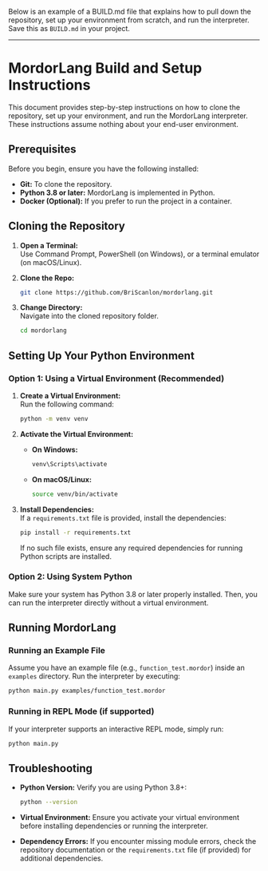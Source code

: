 Below is an example of a BUILD.md file that explains how to pull down the repository, set up your environment from scratch, and run the interpreter. Save this as `BUILD.md` in your project.

---

# MordorLang Build and Setup Instructions

This document provides step-by-step instructions on how to clone the repository, set up your environment, and run the MordorLang interpreter. These instructions assume nothing about your end-user environment.

## Prerequisites

Before you begin, ensure you have the following installed:

- **Git:** To clone the repository.  
- **Python 3.8 or later:** MordorLang is implemented in Python.  
- **Docker (Optional):** If you prefer to run the project in a container.

## Cloning the Repository

1. **Open a Terminal:**  
   Use Command Prompt, PowerShell (on Windows), or a terminal emulator (on macOS/Linux).

2. **Clone the Repo:**  
   ```bash
   git clone https://github.com/BriScanlon/mordorlang.git
   ```

3. **Change Directory:**  
   Navigate into the cloned repository folder.
   ```bash
   cd mordorlang
   ```

## Setting Up Your Python Environment

### Option 1: Using a Virtual Environment (Recommended)

1. **Create a Virtual Environment:**  
   Run the following command:
   ```bash
   python -m venv venv
   ```

2. **Activate the Virtual Environment:**  
   - **On Windows:**
     ```bash
     venv\Scripts\activate
     ```
   - **On macOS/Linux:**
     ```bash
     source venv/bin/activate
     ```

3. **Install Dependencies:**  
   If a `requirements.txt` file is provided, install the dependencies:
   ```bash
   pip install -r requirements.txt
   ```
   If no such file exists, ensure any required dependencies for running Python scripts are installed.

### Option 2: Using System Python

Make sure your system has Python 3.8 or later properly installed. Then, you can run the interpreter directly without a virtual environment.

## Running MordorLang

### Running an Example File

Assume you have an example file (e.g., `function_test.mordor`) inside an `examples` directory. Run the interpreter by executing:

```bash
python main.py examples/function_test.mordor
```

### Running in REPL Mode (if supported)

If your interpreter supports an interactive REPL mode, simply run:

```bash
python main.py
```

## Troubleshooting

- **Python Version:** Verify you are using Python 3.8+:
  ```bash
  python --version
  ```

- **Virtual Environment:** Ensure you activate your virtual environment before installing dependencies or running the interpreter.

- **Dependency Errors:** If you encounter missing module errors, check the repository documentation or the `requirements.txt` file (if provided) for additional dependencies.

